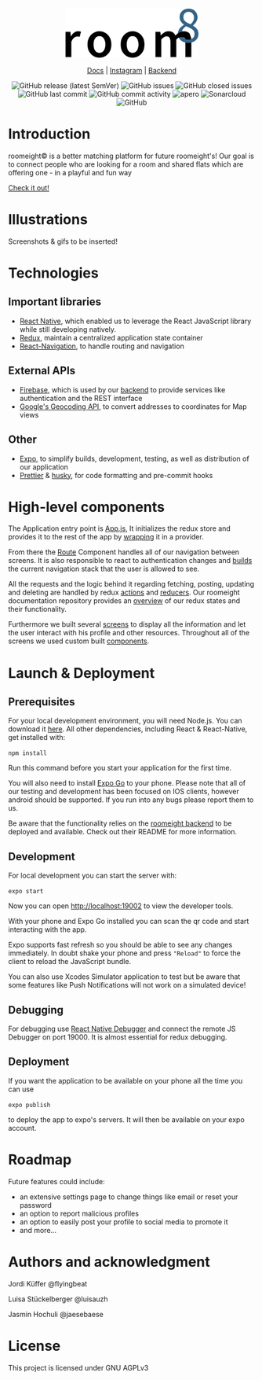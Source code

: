 <p align="center">
  <a href="https://github.com/sopra-fs22-group-21" target="_blank">
    <img alt="roomeight-logo" height="100" src="https://raw.githubusercontent.com/sopra-fs22-group-21/roomeight/b3de2881db6579ee9322e9e8bc70634c94ad7414/room8.svg"/>
  </a>
</p>
<p align="center">
    <a href="https://github.com/sopra-fs22-group-21/roomeight">Docs</a> <a>| </a><a href="https://www.instagram.com/roomeight.ch/">Instagram</a><a> | </a><a href="https://github.com/sopra-fs22-group-21/roomeight-backend">Backend</a>
</p>
<p align="center">
    <img alt="GitHub release (latest SemVer)" src="https://img.shields.io/github/v/release/sopra-fs22-group-21/roomeight-frontend">
    <img alt="GitHub issues" src="https://img.shields.io/github/issues-raw/sopra-fs22-group-21/roomeight-frontend">
    <img alt="GitHub closed issues" src="https://img.shields.io/github/issues-closed-raw/sopra-fs22-group-21/roomeight-frontend?color=">
    <img alt="GitHub last commit" src="https://img.shields.io/github/last-commit/sopra-fs22-group-21/roomeight-frontend">
    <img alt="GitHub commit activity" src="https://img.shields.io/github/commit-activity/m/sopra-fs22-group-21/roomeight-frontend">
    <img alt="apero" src="https://img.shields.io/badge/%F0%9F%98%89-ap%C3%A9ro-brightgreen">
    <img alt="Sonarcloud" src="https://github.com/sopra-fs22-group-21/roomeight-frontend/actions/workflows/sonarcloud_analysis.yml/badge.svg?branch=main">
    <img alt="GitHub" src="https://img.shields.io/github/license/sopra-fs22-group-21/roomeight-frontend">


</p>


# Introduction
roomeight© is a better matching platform for future roomeight's!
Our goal is to connect people who are looking for a room and shared flats which are offering one - 
in a playful and fun way

[Check it out!](https://expo.dev/@sopragroup21/roomeight)

# Illustrations
Screenshots & gifs to be inserted!

# Technologies

## Important libraries
- [React Native](https://reactnative.dev/), which enabled us to leverage the React JavaScript library while still developing natively. 
- [Redux](https://redux.js.org/), maintain a centralized application state container
- [React-Navigation](https://reactnavigation.org/), to handle routing and navigation
## External APIs
- [Firebase](https://firebase.google.com/docs/), which is used by our [backend](https://github.com/sopra-fs22-group-21/roomeight-backend) to provide services like authentication and the REST interface
- [Google's Geocoding API](https://developers.google.com/maps/documentation/geocoding/overview), to convert addresses to coordinates for Map views
## Other
- [Expo](https://expo.dev/), to simplify builds, development, testing,  as well as distribution of our application
- [Prettier](https://prettier.io/) & [husky](https://github.com/typicode/husky), for code formatting and pre-commit hooks

# High-level components
The Application entry point is [App.js](/App.js), It initializes the redux store and provides it to the rest of the app by [wrapping](/App.js#L36) it in a provider.

From there the [Route](/src/navigation/index.js) Component handles all of our navigation between screens. It is also responsible to react to authentication changes and [builds](/src/navigation/index.js#L96) the current navigation stack that the user is allowed to see.

All the requests and the logic behind it regarding fetching, posting, updating and deleting are handled by redux [actions](/src/redux/actions/) and [reducers](/src/redux/reducers/). Our roomeight documentation repository provides an [overview](https://github.com/sopra-fs22-group-21/roomeight/blob/main/diagrams/reduxStore.drawio.svg) of our redux states and their functionality.

Furthermore we built several [screens](/src/screens) to display all the information and let the user interact with his profile and other resources. Throughout all of the screens we used custom built [components](/src/components/).

# Launch & Deployment
## Prerequisites
For your local development environment, you will need Node.js. You can download it [here](https://nodejs.org). All other dependencies, including React & React-Native, get installed with:

`npm install`

Run this command before you start your application for the first time.

You will also need to install [Expo Go](https://expo.dev/expo-go) to your phone. Please note that all of our testing and development has been focused on IOS clients, however android should be supported. If you run into any bugs please report them to us.

Be aware that the functionality relies on the [roomeight backend](https://github.com/sopra-fs22-group-21/roomeight-backend) to be deployed and available. Check out their README for more information.

## Development
For local development you can start the server with:

`expo start`

Now you can open [http://localhost:19002](http://localhost:19002) to view the developer tools.

With your phone and Expo Go installed you can scan the qr code and start interacting with the app.

Expo supports fast refresh so you should be able to see any changes immediately. In doubt shake your phone and press `"Reload"` to force the client to reload the JavaScript bundle.

You can also use Xcodes Simulator application to test but be aware that some features like Push Notifications will not work on a simulated device!

## Debugging
For debugging use [React Native Debugger](https://github.com/jhen0409/react-native-debugger) and connect the remote JS Debugger on port 19000. It is almost essential for redux debugging.

## Deployment
If you want the application to be available on your phone all the time you can use

`expo publish`

to deploy the app to expo's servers. It will then be available on your expo account.

# Roadmap
Future features could include:
 - an extensive settings page to change things like email or reset your password
 - an option to report malicious profiles
 - an option to easily post your profile to social media to promote it
 - and more...

 # Authors and acknowledgment
 Jordi Küffer @flyingbeat

 Luisa Stückelberger @luisauzh

 Jasmin Hochuli @jaesebaese

 # License
This project is licensed under GNU AGPLv3